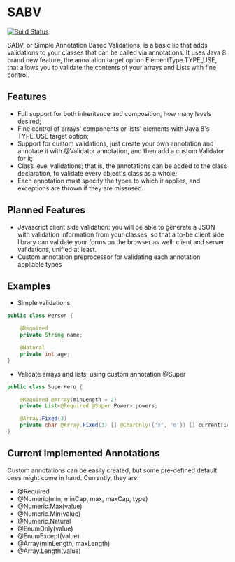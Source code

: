 SABV
===

[![Build Status](https://api.shippable.com/projects/53e6c4b5abb5ae8700a770d0/badge/master)](https://www.shippable.com/projects/53e6c4b5abb5ae8700a770d0/builds/history)

SABV, or Simple Annotation Based Validations, is a basic lib that adds validations to your classes that can be called via annotations.
It uses Java 8 brand new feature, the annotation target option ElementType.TYPE_USE, that allows you to validate the contents of your arrays and Lists with fine control.

Features
---
 * Full support for both inheritance and composition, how many levels desired;
 * Fine control of arrays' components or lists' elements with Java 8's TYPE_USE target option;
 * Support for custom validations, just create your own annotation and annotate it with @Validator annotation, and then add a custom Validator for it;
 * Class level validations; that is, the annotations can be added to the class declaration, to validate every object's class as a whole;
 * Each annotation must specify the types to which it applies, and exceptions are thrown if they are missused.

Planned Features
---
 * Javascript client side validation: you will be able to generate a JSON with validation information from your classes, so that a to-be client side library can validate your forms on the browser as well: client and server validations, unified at least.
 * Custom annotation preprocessor for validating each annotation appliable types

Examples
---

* Simple validations
```java
public class Person {

    @Required
    private String name;

    @Natural
    private int age;
}
```
* Validate arrays and lists, using custom annotation @Super
```java
public class SuperHero {

    @Required @Array(minLength = 2)
    private List<@Required @Super Power> powers;

    @Array.Fixed(3)
    private char @Array.Fixed(3) [] @CharOnly({'x', 'o'}) [] currentTickTackToeBoard;
}
```

Current Implemented Annotations
---

Custom annotations can be easily created, but some pre-defined default ones might come in hand. Currently, they are:

 * @Required
 * @Numeric(min, minCap, max, maxCap, type)
 * @Numeric.Max(value)
 * @Numeric.Min(value)
 * @Numeric.Natural
 * @EnumOnly(value)
 * @EnumExcept(value)
 * @Array(minLength, maxLength)
 * @Array.Length(value)
